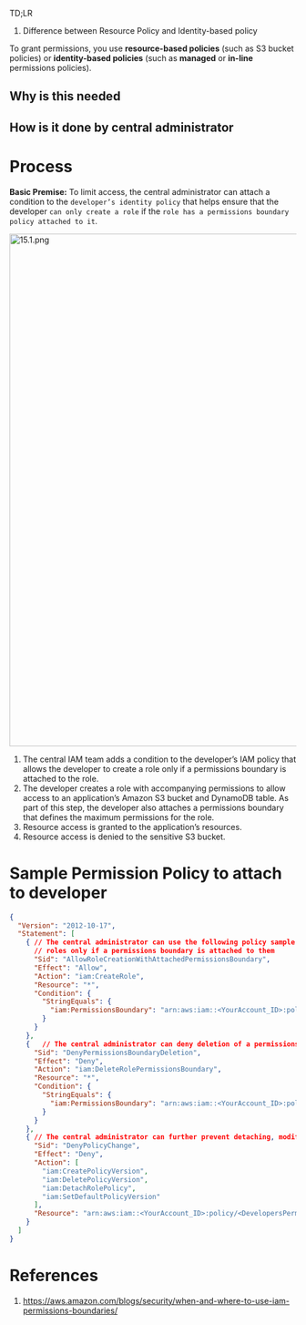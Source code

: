 TD;LR

1. Difference between Resource Policy and Identity-based policy


To grant permissions, you use **resource-based policies** (such as S3 bucket policies) or **identity-based policies** (such as **managed** or **in-line** permissions policies).

## Why is this needed

## How is it done by central administrator

# Process

**Basic Premise:** To limit access, the central administrator can attach a condition to the `developer’s identity policy` that helps ensure that the developer `can only create a role` if the `role has a permissions boundary policy attached to it`.

<img src="./images/15.1.png" title="15.1.png" width="900"/>

1. The central IAM team adds a condition to the developer’s IAM policy that allows the developer to create a role only if a permissions boundary is attached to the role.
2. The developer creates a role with accompanying permissions to allow access to an application’s Amazon S3 bucket and DynamoDB table. As part of this step, the developer also attaches a permissions boundary that defines the maximum permissions for the role.
3. Resource access is granted to the application’s resources.
4. Resource access is denied to the sensitive S3 bucket.

# Sample Permission Policy to attach to developer

```json
{
  "Version": "2012-10-17",
  "Statement": [
    { // The central administrator can use the following policy sample for your developers to allow the creation of
      // roles only if a permissions boundary is attached to them
      "Sid": "AllowRoleCreationWithAttachedPermissionsBoundary",
      "Effect": "Allow",
      "Action": "iam:CreateRole",
      "Resource": "*",
      "Condition": {
        "StringEquals": {
          "iam:PermissionsBoundary": "arn:aws:iam::<YourAccount_ID>:policy/<DevelopersPermissionsBoundary>"
        }
      }
    },
    {   // The central administrator can deny deletion of a permissions boundary
      "Sid": "DenyPermissionsBoundaryDeletion",
      "Effect": "Deny",
      "Action": "iam:DeleteRolePermissionsBoundary",
      "Resource": "*",
      "Condition": {
        "StringEquals": {
          "iam:PermissionsBoundary": "arn:aws:iam::<YourAccount_ID>:policy/<DevelopersPermissionsBoundary>"
        }
      }
    },
    { // The central administrator can further prevent detaching, modifying, or deleting the policy that is your permissions boundary
      "Sid": "DenyPolicyChange",
      "Effect": "Deny",
      "Action": [
        "iam:CreatePolicyVersion",
        "iam:DeletePolicyVersion",
        "iam:DetachRolePolicy",
        "iam:SetDefaultPolicyVersion"
      ],
      "Resource": "arn:aws:iam::<YourAccount_ID>:policy/<DevelopersPermissionsBoundary>"
    }
  ]
}
```

# References
1. https://aws.amazon.com/blogs/security/when-and-where-to-use-iam-permissions-boundaries/